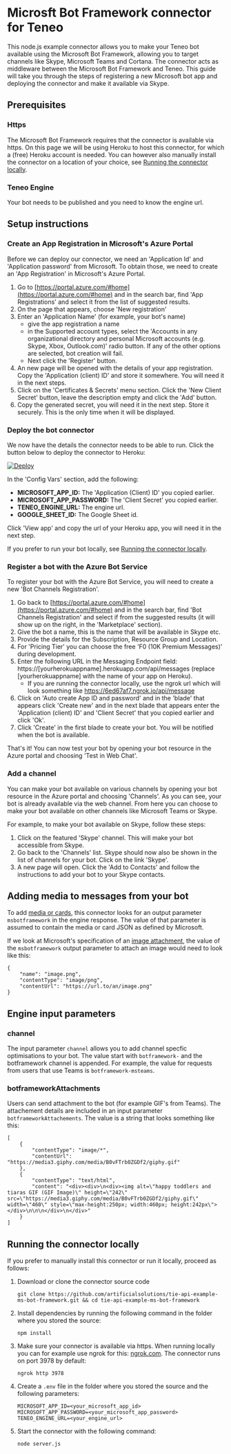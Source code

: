 # Microsft Bot Framework connector for Teneo

This node.js example connector allows you to make your Teneo bot available using the Microsoft Bot Framework, allowing you to target channels like Skype, Microsoft Teams and Cortana. The connector acts as middleware between the Microsoft Bot Framework and Teneo. This guide will take you through the steps of registering a new Microsoft bot app and deploying the connector and make it available via Skype.

## Prerequisites

### Https

The Microsoft Bot Framework requires that the connector is available via https. On this page we will be using Heroku to host this connector, for which a (free) Heroku account is needed. You can however also manually install the connector on a location of your choice, see [Running the connector locally](#running-the-connector-locally).

### Teneo Engine

Your bot needs to be published and you need to know the engine url.

## Setup instructions

### Create an App Registration in Microsoft's Azure Portal

Before we can deploy our connector, we need an 'Application Id' and 'Application password' from Microsoft. To obtain those, we need to create an 'App Registration' in Microsoft's Azure Portal.

1. Go to [https://portal.azure.com/#home](https://portal.azure.com/#home) and in the search bar, find 'App Registrations' and select it from the list of suggested results.
2. On the page that appears, choose 'New registration'
3. Enter an 'Application Name' (for example, your bot's name)
   - give the app registration a name
   - in the Supported account types, select the 'Accounts in any organizational directory and personal Microsoft accounts (e.g. Skype, Xbox, Outlook.com)' radio button. If any of the other options are selected, bot creation will fail.
   - Next click the 'Register' button.
4. An new page will be opened with the details of your app registration. Copy the 'Application (client) ID' and store it somewhere. You will need it in the next steps.
5. Click on the 'Certificates & Secrets' menu section. Click the 'New Client Secret' button, leave the description empty and click the 'Add' button.
6. Copy the generated secret, you will need it in the next step. Store it securely. This is the only time when it will be displayed.

### Deploy the bot connector

We now have the details the connector needs to be able to run. Click the button below to deploy the connector to Heroku:

[![Deploy](https://www.herokucdn.com/deploy/button.svg?classes=noborder)](https://heroku.com/deploy?template=https://github.com/jolzee/teneo-ms-teams-bot)

In the 'Config Vars' section, add the following:

- **MICROSOFT_APP_ID:** The 'Application (Client) ID' you copied earlier.
- **MICROSOFT_APP_PASSWORD:** The 'Client Secret' you copied earlier.
- **TENEO_ENGINE_URL:** The engine url.
- **GOOGLE_SHEET_ID:** The Google Sheet id.

Click 'View app' and copy the url of your Heroku app, you will need it in the next step.

If you prefer to run your bot locally, see [Running the connector locally](#running-the-connector-locally).

### Register a bot with the Azure Bot Service

To register your bot with the Azure Bot Service, you will need to create a new 'Bot Channels Registration'.

1. Go back to [https://portal.azure.com/#home](https://portal.azure.com/#home) and in the search bar, find 'Bot Channels Registration' and select if from the suggested results (it will show up on the right, in the 'Marketplace' section).
2. Give the bot a name, this is the name that will be available in Skype etc.
3. Provide the details for the Subscription, Resource Group and Location.
4. For 'Pricing Tier' you can choose the free 'F0 (10K Premium Messages)' during development.
5. Enter the following URL in the Messaging Endpoint field: https://[yourherokuappname].herokuapp.com/api/messages (replace [yourherokuappname] with the name of your app on Heroku).
   - If you are running the connector locally, use the ngrok url which will look something like https://6ed67af7.ngrok.io/api/message
6. Click on 'Auto create App ID and password' and in the 'blade' that appears click 'Create new' and in the next blade that appears enter the 'Application (client) ID' and 'Client Secret' that you copied earlier and click 'Ok'.
7. Click 'Create' in the first blade to create your bot. You will be notified when the bot is available.

That's it! You can now test your bot by opening your bot resource in the Azure portal and choosing 'Test in Web Chat'.

### Add a channel

You can make your bot available on various channels by opening your bot resource in the Azure portal and choosing 'Channels'. As you can see, your bot is already available via the web channel. From here you can choose to make your bot available on other channels like Microsoft Teams or Skype.

For example, to make your bot available on Skype, follow these steps:

1. Click on the featured 'Skype' channel. This will make your bot accessible from Skype.
2. Go back to the 'Channels' list. Skype should now also be shown in the list of channels for your bot. Click on the link 'Skype'.
3. A new page will open. Click the 'Add to Contacts' and follow the instructions to add your bot to your Skype contacts.

## Adding media to messages from your bot

To add [media or cards](https://docs.microsoft.com/en-us/azure/bot-service/bot-builder-howto-add-media-attachments?view=azure-bot-service-4.0&tabs=javascript), this connector looks for an output parameter `msbotframework` in the engine response. The value of that parameter is assumed to contain the media or card JSON as defined by Microsoft.

If we look at Microsoft's specification of an [image attachment](https://docs.microsoft.com/en-us/azure/bot-service/bot-builder-howto-add-media-attachments?view=azure-bot-service-4.0&tabs=javascript#send-attachments), the value of the `msbotframework` output parameter to attach an image would need to look like this:

```
{
    "name": "image.png",
    "contentType": "image/png",
    "contentUrl": "https://url.to/an/image.png"
}
```

## Engine input parameters

### channel

The input parameter `channel` allows you to add channel specfic optimisations to your bot. The value start with `botframework-` and the botframework channel is appended. For example, the value for requests from users that use Teams is `botframework-msteams`.

### botframeworkAttachments

Users can send attachment to the bot (for example GIF's from Teams). The attachement details are included in an input parameter `botframeworkAttachements`. The value is a string that looks something like this:

```
[
    {
        "contentType": "image/*",
        "contentUrl": "https://media3.giphy.com/media/B0vFTrb0ZGDf2/giphy.gif"
    },
    {
        "contentType": "text/html",
        "content": "<div><div>\n<div><img alt=\"happy toddlers and tiaras GIF (GIF Image)\" height=\"242\" src=\"https://media3.giphy.com/media/B0vFTrb0ZGDf2/giphy.gif\" width=\"460\" style=\"max-height:250px; width:460px; height:242px\"></div>\n\n\n</div>\n</div>"
    }
]
```

## Running the connector locally

If you prefer to manually install this connector or run it locally, proceed as follows:

1. Download or clone the connector source code
   ```
   git clone https://github.com/artificialsolutions/tie-api-example-ms-bot-framework.git && cd tie-api-example-ms-bot-framework
   ```
2. Install dependencies by running the following command in the folder where you stored the source:
   ```
   npm install
   ```
3. Make sure your connector is available via https. When running locally you can for example use ngrok for this: [ngrok.com](https://ngrok.com). The connector runs on port 3978 by default:
   ```
   ngrok http 3978
   ```
4. Create a `.env` file in the folder where you stored the source and the following parameters:
   ```
   MICROSOFT_APP_ID=<your_microsoft_app_id>
   MICROSOFT_APP_PASSWORD=<your_microsoft_app_password>
   TENEO_ENGINE_URL=<your_engine_url>
   ```
5. Start the connector with the following command:
   ```
   node server.js
   ```
